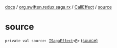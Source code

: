 [docs](../../index.md) / [org.swiften.redux.saga.rx](../index.md) / [CallEffect](index.md) / [source](./source.md)

# source

`private val source: `[`ISagaEffect`](../../org.swiften.redux.saga.common/-i-saga-effect.md)`<`[`P`](index.md#P)`>` [(source)](https://github.com/protoman92/KotlinRedux/tree/master/common/common-rx-saga/src/main/kotlin/org/swiften/redux/saga/rx/CallEffect.kt#L17)